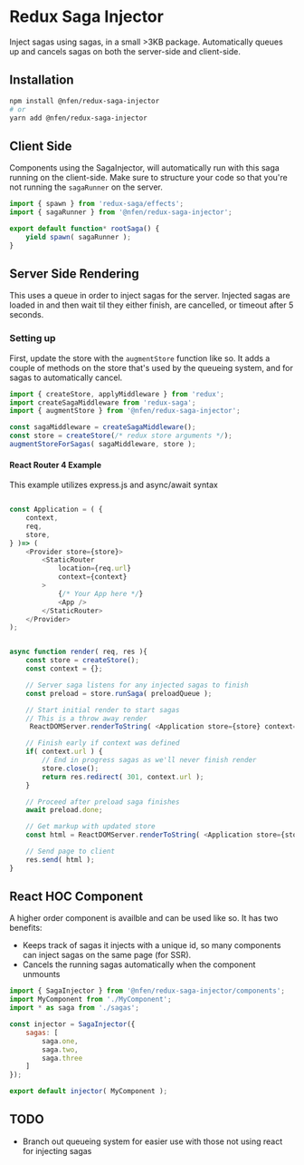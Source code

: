 # Redux Saga Injector

Inject sagas using sagas, in a small >3KB package. Automatically queues up and cancels sagas on both the server-side and client-side.

## Installation

```sh
npm install @nfen/redux-saga-injector
# or
yarn add @nfen/redux-saga-injector
```

## Client Side

Components using the SagaInjector, will automatically run with this saga running on the client-side. Make sure to structure your code so that you're not running the `sagaRunner` on the server.

```js
import { spawn } from 'redux-saga/effects';
import { sagaRunner } from '@nfen/redux-saga-injector';

export default function* rootSaga() {
    yield spawn( sagaRunner );
}
```

## Server Side Rendering

This uses a queue in order to inject sagas for the server. Injected sagas are loaded in and then wait til they either finish, are cancelled, or timeout after 5 seconds.

### Setting up

First, update the store with the `augmentStore` function like so. It adds a couple of methods on the store that's used by the queueing system, and for sagas to automatically cancel.

```js
import { createStore, applyMiddleware } from 'redux';
import createSagaMiddleware from 'redux-saga';
import { augmentStore } from '@nfen/redux-saga-injector';

const sagaMiddleware = createSagaMiddleware();
const store = createStore(/* redux store arguments */);
augmentStoreForSagas( sagaMiddleware, store );
```

#### React Router 4 Example

This example utilizes express.js and async/await syntax

```js

const Application = ( {
    context,
    req,
    store,
} )=> (
    <Provider store={store}>
        <StaticRouter
            location={req.url}
            context={context}
        >
            {/* Your App here */}
            <App />
        </StaticRouter>
    </Provider>
);


async function render( req, res ){
    const store = createStore();
    const context = {};

    // Server saga listens for any injected sagas to finish
    const preload = store.runSaga( preloadQueue );

    // Start initial render to start sagas
    // This is a throw away render
     ReactDOMServer.renderToString( <Application store={store} context={context} req={req} /> } );

    // Finish early if context was defined
    if( context.url ) {
        // End in progress sagas as we'll never finish render
        store.close();
        return res.redirect( 301, context.url );
    }

    // Proceed after preload saga finishes
    await preload.done;

    // Get markup with updated store
    const html = ReactDOMServer.renderToString( <Application store={store} context={context} req={req} /> } );

    // Send page to client
    res.send( html );
}
```

## React HOC Component

A higher order component is availble and can be used like so. It has two benefits:

- Keeps track of sagas it injects with a unique id, so many components can inject sagas on the same page (for SSR).
- Cancels the running sagas automatically when the component unmounts

```js
import { SagaInjector } from '@nfen/redux-saga-injector/components';
import MyComponent from './MyComponent';
import * as saga from './sagas';

const injector = SagaInjector({
    sagas: [
        saga.one,
        saga.two,
        saga.three
    ]
});

export default injector( MyComponent );
```


## TODO
- Branch out queueing system for easier use with those not using react for injecting sagas